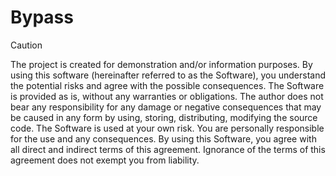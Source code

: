 # Bypass
> [!CAUTION]
> The project is created for demonstration and/or information purposes. By using this software (hereinafter referred to as the Software), you understand the potential risks and agree with the possible consequences. The Software is provided as is, without any warranties or obligations. The author does not bear any responsibility for any damage or negative consequences that may be caused in any form by using, storing, distributing, modifying the source code. The Software is used at your own risk. You are personally responsible for the use and any consequences. By using this Software, you agree with all direct and indirect terms of this agreement. Ignorance of the terms of this agreement does not exempt you from liability.
